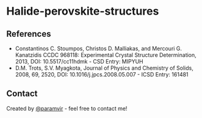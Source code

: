 # Halide-perovskite-structures

## References
- Constantinos C. Stoumpos, Christos D. Malliakas, and Mercouri G. Kanatzidis CCDC 968118: Experimental Crystal Structure Determination, 2013, DOI: 10.5517/cc11hdmk - CSD Entry: MIPYUH
- D.M. Trots, S.V. Myagkota, Journal of Physics and Chemistry of Solids, 2008, 69, 2520, DOI: 10.1016/j.jpcs.2008.05.007 - ICSD Entry: 161481

## Contact
Created by [@paramvir]() - feel free to contact me!
